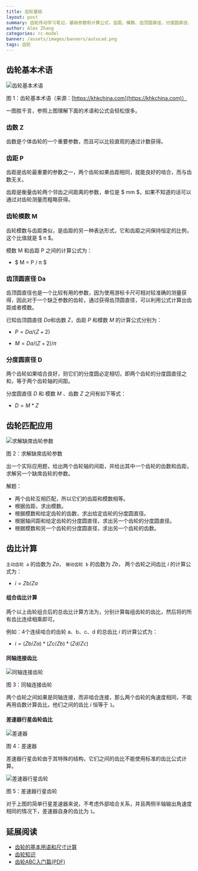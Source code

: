 ```yaml
---
title: 齿轮基础
layout: post
summary: 齿轮传动学习笔记，基础参数和计算公式，齿距、模数、齿顶圆直径、分度圆直径、齿比计算等
author: Alex Zhang
categories: rc-model
banner: /assets/images/banners/autocad.png
tags: 齿轮
---
```


## 齿轮基本术语

![齿轮基本术语](https://khkchina.com/images/basic-gear-terminology-calculation/Fig.-2.6-Working-Gear-Nomenclature.jpeg)

图 1：齿轮基本术语（来源：[https://khkchina.com](https://khkchina.com)）

一图胜千言，参照上图理解下面的术语和公式会轻松很多。

### 齿数 Z

齿数是个体齿轮的一个重要参数，而且可以比较直观的通过计数获得。

### 齿距 P

齿距是齿轮最重要的参数之一，两个齿轮如果齿距相同，就能良好的啮合，而与齿数无关。

齿距是衡量齿轮两个邻齿之间距离的参数，单位是 $ mm $，如果不知道的话可以通过对齿轮测量而粗略获得。

### 齿轮模数 M

齿轮模数与齿距类似，是齿距的另一种表达形式，它和齿距之间保持恒定的比例，这个比值就是 $ π $​。

模数 M 和齿距 P 之间的计算公式为：

* $ M = P / π $​​​​​

### 齿顶圆直径 Da

齿顶圆直径也是一个比较有用的参数，因为使用游标卡尺可相对较准确的测量获得，因此对于一个缺乏参数的齿轮，通过获得齿顶圆直径，可以利用公式计算出齿距或者模数。

已知齿顶圆直径 $Da$​ 和齿数 $Z$​，齿距 $P$​ 和模数 $M$​ 的计算公式分别为：

* $P = Da / (Z+2)$​

* $M = Da / (Z+2) / π$​

### 分度圆直径 D

两个齿轮如果啮合良好，则它们的分度圆必定相切，即两个齿轮的分度圆直径之和，等于两个齿轮轴的间距。

分度圆直径 $D$ 和 模数 $M$ 、齿数 $Z$ 之间有如下等式：

* $D = M * Z$​​

## 齿轮匹配应用

![求解缺席齿轮参数](/assets/images/posts/FS-1:5-Gas-On-Road-RC-Model-OP-Gear-Base-2.png)

图 2：求解缺席齿轮参数

出一个实际应用题，给出两个齿轮轴的间距，并给出其中一个齿轮的齿数和齿距，求解另一个缺席齿轮的参数。

解题：

* 两个齿轮互相匹配，所以它们的齿距和模数相等。
* 根据齿距，求出模数。
* 根据模数和给定齿轮的齿数，求出给定齿轮的分度圆直径。
* 根据轴间距和给定齿轮的分度圆直径，求出另一个齿轮的分度圆直径。
* 根据模数和另一个齿轮的分度圆直径，求出另一个齿轮的齿数。

## 齿比计算

`主动齿轮 a` 的齿数为 $Za$​​​​， `被动齿轮 b` 的齿数为 $Zb$​​​​， 两个齿轮之间齿比 $i$​​​​ 的计算公式为：

* $i = Zb / Za$​​​​​

#### 组合齿比计算

两个以上齿轮组合后的总齿比计算方法为，分别计算每组齿轮的齿比，然后将的所有齿比连续相乘即可。

例如：4个连续啮合的齿轮 a、b、c、d 的总齿比 $i$​​​ 的计算公式为：

* $i = (Zb / Za) * (Zc / Zb) * (Zd / Zc)$​​​​​​​

#### 同轴连接齿比

![同轴连接齿轮](/assets/images/posts/FS-1:5-Gas-On-Road-RC-Model-OP-Gear-Base.png)

图 3：同轴连接齿轮

两个齿轮之间如果是同轴连接，而非啮合连接，那么两个齿轮的角速度相同，不能再用齿数计算齿比，他们之间的齿比 $i$​​ 恒等于 `1`。

#### 差速器行星齿轮齿比

![差速器](/assets/images/posts/FS-1:5-RC-Model-Differential-2.png)

图 4：差速器

差速器行星齿轮由于其特殊的结构，它们之间的齿比不能使用标准的齿比公式计算。

![差速器行星齿轮](/assets/images/posts/FS-1:5-RC-Model-Differential-Opened.png)

图 5：差速器行星齿轮

对于上图的简单行星差速器来说，不考虑外部啮合关系，并且两侧半轴输出角速度相同的情况下，差速器自身的齿比为 `1`。

## 延展阅读

* [齿轮的基本用语和尺寸计算](https://khkchina.com/gearknowledge/abc-b/basic-gear-terminology-calculation.html)
* [齿轮知识](https://khkchina.com/gearknowledge/)
* [齿轮ABC入门篇(PDF)](https://khkchina.com/pdf/gearknowledge/gears-a.pdf)

